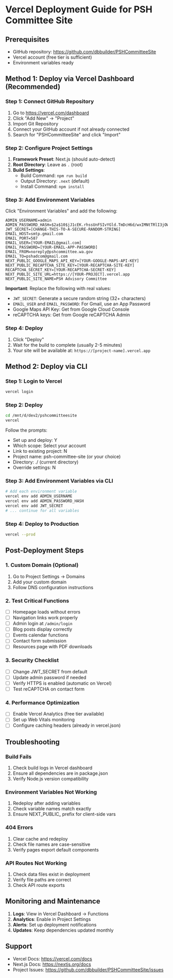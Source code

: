 # Vercel Deployment Guide for PSH Committee Site

## Prerequisites
- GitHub repository: https://github.com/dbbuilder/PSHCommitteeSite
- Vercel account (free tier is sufficient)
- Environment variables ready

## Method 1: Deploy via Vercel Dashboard (Recommended)

### Step 1: Connect GitHub Repository
1. Go to https://vercel.com/dashboard
2. Click "Add New" → "Project"
3. Import Git Repository
4. Connect your GitHub account if not already connected
5. Search for "PSHCommitteeSite" and click "Import"

### Step 2: Configure Project Settings
1. **Framework Preset**: Next.js (should auto-detect)
2. **Root Directory**: Leave as `.` (root)
3. **Build Settings**:
   - Build Command: `npm run build`
   - Output Directory: `.next` (default)
   - Install Command: `npm install`

### Step 3: Add Environment Variables
Click "Environment Variables" and add the following:

```
ADMIN_USERNAME=admin
ADMIN_PASSWORD_HASH=$2a$10$jJ1cEK.rhssUnFSIvYGld.TmDcH6d/wxIMNtTRlI3jOWYfbXPIfvu
JWT_SECRET=[CHANGE-THIS-TO-A-SECURE-RANDOM-STRING]
EMAIL_HOST=smtp.gmail.com
EMAIL_PORT=587
EMAIL_USER=[YOUR-EMAIL@gmail.com]
EMAIL_PASSWORD=[YOUR-EMAIL-APP-PASSWORD]
EMAIL_FROM=noreply@pshcommittee.wa.gov
EMAIL_TO=pshadcom@gmail.com
NEXT_PUBLIC_GOOGLE_MAPS_API_KEY=[YOUR-GOOGLE-MAPS-API-KEY]
NEXT_PUBLIC_RECAPTCHA_SITE_KEY=[YOUR-RECAPTCHA-SITE-KEY]
RECAPTCHA_SECRET_KEY=[YOUR-RECAPTCHA-SECRET-KEY]
NEXT_PUBLIC_SITE_URL=https://[YOUR-PROJECT].vercel.app
NEXT_PUBLIC_SITE_NAME=PSH Advisory Committee
```

**Important**: Replace the following with real values:
- `JWT_SECRET`: Generate a secure random string (32+ characters)
- `EMAIL_USER` and `EMAIL_PASSWORD`: For Gmail, use an App Password
- Google Maps API Key: Get from Google Cloud Console
- reCAPTCHA keys: Get from Google reCAPTCHA Admin

### Step 4: Deploy
1. Click "Deploy"
2. Wait for the build to complete (usually 2-5 minutes)
3. Your site will be available at: `https://[project-name].vercel.app`

## Method 2: Deploy via CLI

### Step 1: Login to Vercel
```bash
vercel login
```

### Step 2: Deploy
```bash
cd /mnt/d/dev2/pshcommitteesite
vercel
```

Follow the prompts:
- Set up and deploy: Y
- Which scope: Select your account
- Link to existing project: N
- Project name: psh-committee-site (or your choice)
- Directory: ./ (current directory)
- Override settings: N

### Step 3: Add Environment Variables via CLI
```bash
# Add each environment variable
vercel env add ADMIN_USERNAME
vercel env add ADMIN_PASSWORD_HASH
vercel env add JWT_SECRET
# ... continue for all variables
```

### Step 4: Deploy to Production
```bash
vercel --prod
```

## Post-Deployment Steps

### 1. Custom Domain (Optional)
1. Go to Project Settings → Domains
2. Add your custom domain
3. Follow DNS configuration instructions

### 2. Test Critical Functions
- [ ] Homepage loads without errors
- [ ] Navigation links work properly
- [ ] Admin login at `/admin/login`
- [ ] Blog posts display correctly
- [ ] Events calendar functions
- [ ] Contact form submission
- [ ] Resources page with PDF downloads

### 3. Security Checklist
- [ ] Change JWT_SECRET from default
- [ ] Update admin password if needed
- [ ] Verify HTTPS is enabled (automatic on Vercel)
- [ ] Test reCAPTCHA on contact form

### 4. Performance Optimization
- [ ] Enable Vercel Analytics (free tier available)
- [ ] Set up Web Vitals monitoring
- [ ] Configure caching headers (already in vercel.json)

## Troubleshooting

### Build Fails
1. Check build logs in Vercel dashboard
2. Ensure all dependencies are in package.json
3. Verify Node.js version compatibility

### Environment Variables Not Working
1. Redeploy after adding variables
2. Check variable names match exactly
3. Ensure NEXT_PUBLIC_ prefix for client-side vars

### 404 Errors
1. Clear cache and redeploy
2. Check file names are case-sensitive
3. Verify pages export default components

### API Routes Not Working
1. Check data files exist in deployment
2. Verify file paths are correct
3. Check API route exports

## Monitoring and Maintenance

1. **Logs**: View in Vercel Dashboard → Functions
2. **Analytics**: Enable in Project Settings
3. **Alerts**: Set up deployment notifications
4. **Updates**: Keep dependencies updated monthly

## Support
- Vercel Docs: https://vercel.com/docs
- Next.js Docs: https://nextjs.org/docs
- Project Issues: https://github.com/dbbuilder/PSHCommitteeSite/issues